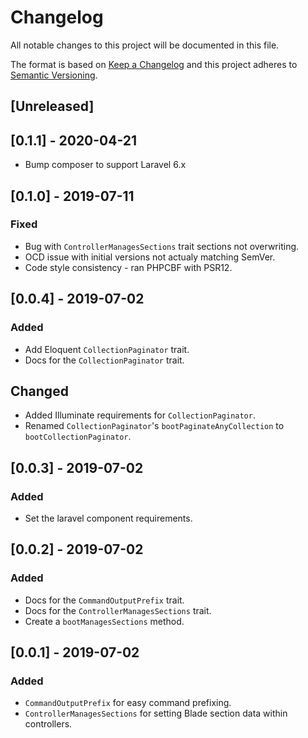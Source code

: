 # Changelog

All notable changes to this project will be documented in this file.

The format is based on [Keep a Changelog](http://keepachangelog.com/en/1.0.0/)
and this project adheres to [Semantic Versioning](http://semver.org/spec/v2.0.0.html).

## [Unreleased]

## [0.1.1] - 2020-04-21
- Bump composer to support Laravel 6.x

## [0.1.0] - 2019-07-11
### Fixed
- Bug with `ControllerManagesSections` trait sections not overwriting.
- OCD issue with initial versions not actualy matching SemVer.
- Code style consistency - ran PHPCBF with PSR12.

## [0.0.4] - 2019-07-02
### Added
- Add Eloquent `CollectionPaginator` trait.
- Docs for the `CollectionPaginator` trait.

## Changed
- Added Illuminate requirements for `CollectionPaginator`.
- Renamed `CollectionPaginator`'s `bootPaginateAnyCollection` to `bootCollectionPaginator`.

## [0.0.3] - 2019-07-02
### Added
- Set the laravel component requirements.

## [0.0.2] - 2019-07-02
### Added
- Docs for the `CommandOutputPrefix` trait.
- Docs for the `ControllerManagesSections` trait.
- Create a `bootManagesSections` method.

## [0.0.1] - 2019-07-02
### Added
- `CommandOutputPrefix` for easy command prefixing.
- `ControllerManagesSections` for setting Blade section data within controllers.
